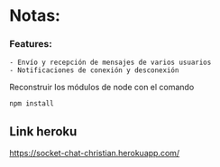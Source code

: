 # Notas:

### Features:
```
- Envío y recepción de mensajes de varios usuarios
- Notificaciones de conexión y desconexión
```

Reconstruir los módulos de node con el comando

```
npm install
```

## Link heroku

https://socket-chat-christian.herokuapp.com/



